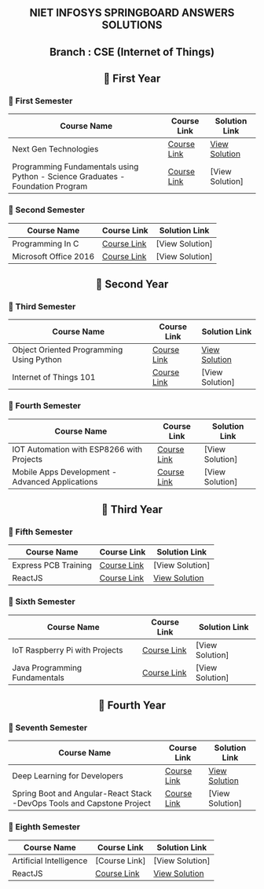 <div align="center">

  ## NIET INFOSYS SPRINGBOARD ANSWERS SOLUTIONS

  ## Branch : CSE (Internet of Things)

  ## 🔷 First Year  

</div>

### 🔸 First Semester

| Course Name                                      | Course Link | Solution Link |
|------------------------------------------------|-------------|---------------|
| Next Gen Technologies                        | [Course Link](https://infyspringboard.onwingspan.com/web/en/app/toc/lex_auth_01255932461115801653_shared/overview) | [View Solution](https://github.com/DevGoyalG/NIET-Infosys-Springboard/tree/main/Next%20Gen%20Technologies) |
| Programming Fundamentals using Python - Science Graduates - Foundation Program                 | [Course Link](https://infyspringboard.onwingspan.com/web/en/app/toc/lex_auth_0127412552654028801068_shared/overview) | [View Solution] |

### 🔸 Second Semester

| Course Name                                      | Course Link | Solution Link |
|------------------------------------------------|-------------|---------------|
| Programming In C                        | [Course Link](https://infyspringboard.onwingspan.com/web/en/app/toc/lex_auth_012996602861608960271_shared/overview) | [View Solution] |
| Microsoft Office 2016                 | [Course Link](https://infyspringboard.onwingspan.com/web/en/app/toc/lex_auth_01384339925970944038247_shared/overview) | [View Solution] |

<div align="center">
  
  ## 🔷 Second Year
  
</div>

### 🔸 Third Semester

| Course Name                                      | Course Link | Solution Link |
|------------------------------------------------|-------------|---------------|
| Object Oriented Programming Using Python                        | [Course Link](https://infyspringboard.onwingspan.com/web/en/app/toc/lex_auth_0125409722749255681063_shared/overview) | [View Solution](https://github.com/DevGoyalG/NIET-Infosys-Springboard/tree/main/Object%20Oriented%20Programming%20using%20Python) |
| Internet of Things 101                 | [Course Link](https://infyspringboard.onwingspan.com/web/en/app/toc/lex_21553622882521997000_shared/overview) | [View Solution] |

### 🔸 Fourth Semester

| Course Name                                      | Course Link | Solution Link |
|------------------------------------------------|-------------|---------------|
| IOT Automation with ESP8266 with Projects                          | [Course Link](https://infyspringboard.onwingspan.com/web/en/app/toc/lex_auth_01384301295320268828657_shared/overview) | [View Solution] |
| Mobile Apps Development - Advanced Applications                  | [Course Link](https://infyspringboard.onwingspan.com/web/en/app/toc/lex_auth_0138418887247626247150_shared/overview) | [View Solution] |

<div align="center">
  
  ## 🔷 Third Year
  
</div>

### 🔸 Fifth Semester

| Course Name                                      | Course Link | Solution Link |
|------------------------------------------------  |-------------|---------------|
| Express PCB Training                     | [Course Link](https://infyspringboard.onwingspan.com/web/en/app/toc/lex_auth_01384317577767321632299_shared/overview) | [View Solution] |
| ReactJS                                          | [Course Link](https://infyspringboard.onwingspan.com/web/en/app/toc/lex_10648877150323546000_shared/overview) | [View Solution](https://github.com/DevGoyalG/NIET-Infosys-Springboard/tree/main/ReactJS) |

### 🔸 Sixth Semester

| Course Name                                      | Course Link | Solution Link |
|------------------------------------------------  |-------------|---------------|
| IoT Raspberry Pi with Projects                          | [Course Link](https://infyspringboard.onwingspan.com/web/en/app/toc/lex_auth_01384789198063206456721_shared/overview) | [View Solution] |
| Java Programming Fundamentals| [Course Link](https://infyspringboard.onwingspan.com/web/en/app/toc/lex_29959473947367270000_shared/overview) | [View Solution] |

<div align="center">
  
  ## 🔷 Fourth Year
  
</div>

### 🔸 Seventh Semester

| Course Name                                      | Course Link | Solution Link |
|------------------------------------------------|-------------|---------------|
| Deep Learning for Developers                     | [Course Link](https://infyspringboard.onwingspan.com/web/en/app/toc/lex_auth_01274814254931148859_shared/overview) | [View Solution](https://github.com/DevGoyalG/NIET-Infosys-Springboard/tree/main/Deep%20Learning%20for%20Developers) |
| Spring Boot and Angular-React Stack -DevOps Tools and Capstone Project                 | [Course Link](https://infyspringboard.onwingspan.com/web/en/app/toc/lex_auth_01269872058301644883_shared/overview) | [View Solution] |

### 🔸 Eighth Semester

| Course Name                                      | Course Link | Solution Link |
|------------------------------------------------|-------------|---------------|
| Artificial Intelligence                         | [Course Link] | [View Solution] |
| ReactJS                                          | [Course Link](https://infyspringboard.onwingspan.com/web/en/app/toc/lex_10648877150323546000_shared/overview) | [View Solution](https://github.com/DevGoyalG/NIET-Infosys-Springboard/tree/main/ReactJS) |
